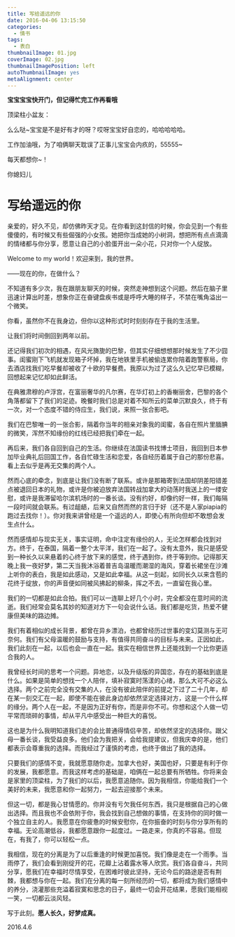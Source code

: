 ```yaml
---
title: 写给遥远的你
date: 2016-04-06 13:15:50
categories:
  - 情书
tags:
  - 表白
thumbnailImage: 01.jpg
coverImage: 02.jpg
thumbnailImagePosition: left
autoThumbnailImage: yes
metaAlignment: center
---
```

**宝宝宝宝快开门，但记得忙完工作再看哦**

顶梁柱小盆友：

么么哒~宝宝是不是好有才的呀？哎呀宝宝好自恋的，哈哈哈哈哈。
<!-- more -->
工作加油哦，为了咱俩聊天耽误了正事儿宝宝会内疚的，55555~

每天都想你~！

你媳妇儿

# 写给遥远的你

亲爱的，好久不见，却仿佛昨天才见。在你看到这封信的时候，你会见到一个有些傻傻的，有时候又有些倔强的小女孩。她把你当成她的小树洞，想把所有点点滴滴的情绪都与你分享，愿意让自己的小脸蛋开出一朵小花，只对你一个人绽放。

Welcome to my world！欢迎来到，我的世界。

——现在的你，在做什么？

不知道有多少次，我在跟朋友聊天的时候，突然走神想到这个问题。然后在脑子里迅速计算出时差，想象你正在奋键盘疾书或是呼呼大睡的样子，不禁在嘴角溢出一个微笑。

你看，虽然你不在我身边，但你以这种形式时时刻刻存在于我的生活里。

让我们将时间倒回到两年以前。

还记得我们初次的相遇，在风光旖旎的巴黎，但其实仔细想想那时候发生了不少囧事。闺蜜刚下飞机就发现箱子坏掉，我在地铁里手机被偷连累你陪着跑警察局，你去酒店找我们吃早餐却被收了十欧的早餐费。我原以为过了这么久记忆早已模糊，回想起来记忆却如此鲜活。

在典雅肃穆的卢浮宫，在富丽奢华的凡尔赛，在华灯初上的香榭丽舍，巴黎的各个角落都留下了我们的足迹。晚餐时我们总是对着不知所云的菜单沉默良久，终于有一次，对一个态度不错的侍应生，我们说，来照一张合影吧。

我们在巴黎唯一的一张合影，隔着你当年的相亲对象我的闺蜜，各自在照片里腼腆的微笑，浑然不知缘份的红线已经把我们牵在一起。

再后来，我们各自回到自己的生活。你继续在法国读书找博士项目，我回到日本参加毕业典礼后回国工作，各自忙碌生活和恋爱，各自经历着属于自己的那份悲喜。看上去似乎是再无交集的两个人。

然而心底的牵念，到底是让我们没有断了联系。或许是那箱寄到法国却阴差阳错差点被退回日本的礼物，或许是你被迫放弃法国转战加拿大的动荡时我送上的一缕安慰，或许是我滞留哈尔滨机场时的一番长谈。没有约好，却像约好一样，我们每隔一段时间就会联系。有过龃龉，后来又自然而然的言归于好（还不是人家piapia的跑过去找你！）。你对我来讲曾经是一个遥远的人，即使心有所向但却不敢想会发生点什么。

然而感情却与现实无关，事实证明，命中注定有缘份的人，无论怎样都会找到对方。终于，在泰国，隔着一整个太平洋，我们在一起了。没有太意外，我只是感受到一种长久以来悬着的心终于放下来的感觉，终于遇到你，终于等到你。记得那天晚上我一夜好梦，第二天当我沐浴着普吉岛温暖而潮湿的海风，穿着长裙坐在沙滩上听你的表白，我是如此感动，又是如此幸福。从这一刻起，如同长久以来含苞的花终于绽放，你的声音便如同被风拂起的柳条，挥之不去，一直留在我心里。

我们的一切都是如此合拍。我们可以一连聊上好几个小时，完全都没在意时间的流逝。我们经常会莫名其妙的知道对方下一句会说什么话。我们都是吃货，热爱不健康但美味的路边摊。

我们有着相似的成长背景，都曾在异乡漂泊，也都曾经历过世事的变幻莫测与无可奈何。我们有父母温暖的鼓励与支持，有值得共同奋斗的目标与未来。正因如此，我们此刻在一起，以后也会一直在一起。我实在相信世界上还能找到一个比你更适合我的人。

我曾经长时间的思考一个问题。异地恋，以及升级版的异国恋，存在的基础到底是什么。如果是简单的想找一个人陪伴，填补寂寞时荡漾的心绪，那么大可不必这么选择。两个之前完全没有交集的人，在没有彼此陪伴的前提之下过了二十几年，却在某一刻交汇在一起，即使不能在彼此身边却依然坚定选择对方，这是一个什么样的缘分。两个人在一起，不是因为正好有你，而是非你不可。你想和这个人做一切平常而琐碎的事情，却从平凡中感受出一种巨大的喜悦。

这也是为什么我明知道我们走的会比普通得情侣辛苦，却依然坚定的选择你。跟父母一番长谈，我受益良多。他们会为我把关，会给我提建议，但我庆幸的是，他们都表示会尊重我的选择。而我经过了谨慎的考虑，也终于做出了我的选择。

只要我们的感情不变，我就愿意随你走。加拿大也好，美国也好，只要是有利于你的发展，我都愿意。而我这样考虑的基础是，咱俩在一起总要有所牺牲。你将来会是家里的顶梁柱，为了我们的以后，我愿意追随你。因为我相信，你能给我们一个美好的未来，我愿意和你一起努力，一起去迎接那个未来。

但这一切，都是我心甘情愿的。你并没有亏欠我任何东西，我只是根据自己的心做出选择。而且我也不会依附于你，我会找到自己想做的事情，在支持你的同时做一个独立自主的人。我愿意在你疲惫的时候安慰你，在你振奋的时刻与你分享所有的幸福。无论高潮低谷，我都愿意跟你一起度过。一路走来，你真的不容易。但现在，有我了，你可以轻松一点。

我相信，现在的分离是为了以后重逢的时候更加喜悦。我们像是走在一个雨季。当雨停了，我们会看到刚绽开的花，花瓣上沾着露水等人欣赏。我们各自奋斗，共同分享，愿我们在幸福时尽情享受，在困难时彼此坚持，无论今后的路途是否有荆棘，我都想与你在一起。我们在分离的每一刻所经历的一切，都将成为我们感情中的养分，浇灌那些充溢着寂寞和思念的日子，最终一切会开花结果，愿我们能相视一笑，一切都云淡风轻。

写于此刻。**愿人长久，好梦成真。**

2016.4.6